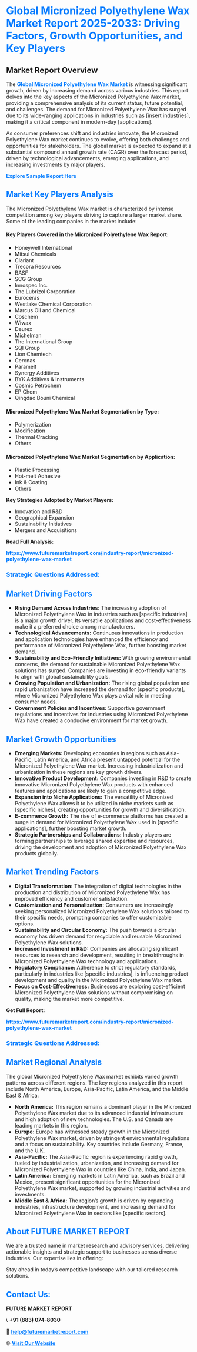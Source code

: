 <h1 style="color: #007BFF;">Global Micronized Polyethylene Wax Market Report 2025-2033: Driving Factors, Growth Opportunities, and Key Players</h1>

<section id="overview">
<h2>Market Report Overview</h2>
<p>The <a href="https://www.futuremarketreport.com/industry-report/micronized-polyethylene-wax-market" style="color: #007BFF; text-decoration: none;"><strong>Global Micronized Polyethylene Wax Market</strong></a> is witnessing significant growth, driven by increasing demand across various industries. This report delves into the key aspects of the Micronized Polyethylene Wax market, providing a comprehensive analysis of its current status, future potential, and challenges. The demand for Micronized Polyethylene Wax has surged due to its wide-ranging applications in industries such as [insert industries], making it a critical component in modern-day [applications].</p>
<p>As consumer preferences shift and industries innovate, the Micronized Polyethylene Wax market continues to evolve, offering both challenges and opportunities for stakeholders. The global market is expected to expand at a substantial compound annual growth rate (CAGR) over the forecast period, driven by technological advancements, emerging applications, and increasing investments by major players.</p>
</section>

<section id="overview">
<p><a href="https://www.futuremarketreport.com/request-sample/reportId=89842" style="color: #007BFF; text-decoration: none;"><strong>Explore Sample Report Here</strong></a></p>
</section>

<section id="key-players">
<h2 style="color: #007BFF;">Market Key Players Analysis</h2>
<p>The Micronized Polyethylene Wax market is characterized by intense competition among key players striving to capture a larger market share. Some of the leading companies in the market include:</p>
<h4>Key Players Covered in the Micronized Polyethylene Wax Report:</h4>
<ul><li>Honeywell International</li><li>Mitsui Chemicals</li><li>Clariant</li><li>Trecora Resources</li><li>BASF</li><li>SCG Group</li><li>Innospec Inc.</li><li>The Lubrizol Corporation</li><li>Euroceras</li><li>Westlake Chemical Corporation</li><li>Marcus Oil and Chemical</li><li>Coschem</li><li>Wiwax</li><li>Deurex</li><li>Michelman</li><li>The International Group</li><li>SQI Group</li><li>Lion Chemtech</li><li>Ceronas</li><li>Paramelt</li><li>Synergy Additives</li><li>BYK Additives &amp; Instruments</li><li>Cosmic Petrochem</li><li>EP Chem</li><li>Qingdao Bouni Chemical</li></ul>
<h4>Micronized Polyethylene Wax Market Segmentation by Type:</h4>
<ul><li>Polymerization</li><li>Modification</li><li>Thermal Cracking</li><li>Others</li></ul>

<h4>Micronized Polyethylene Wax Market Segmentation by Application:</h4>
<ul><li>Plastic Processing</li><li>Hot-melt Adhesive</li><li>Ink &amp; Coating</li><li>Others</li></ul>
<p><strong>Key Strategies Adopted by Market Players:</strong></p>
<ul>
<li>Innovation and R&D</li>
<li>Geographical Expansion</li>
<li>Sustainability Initiatives</li>
<li>Mergers and Acquisitions</li>
</ul>
</section>

<section>
<p><strong>Read Full Analysis: </strong></p><a href="https://www.futuremarketreport.com/industry-report/micronized-polyethylene-wax-market" style="color: #007BFF; text-decoration: none;"><strong>https://www.futuremarketreport.com/industry-report/micronized-polyethylene-wax-market</strong></a>
<h3 style="color: #007BFF;">Strategic Questions Addressed:</h3>
</section>

<section id="driving-factors">
<h2 style="color: #007BFF;">Market Driving Factors</h2>
<ul>
<li><strong>Rising Demand Across Industries:</strong> The increasing adoption of Micronized Polyethylene Wax in industries such as [specific industries] is a major growth driver. Its versatile applications and cost-effectiveness make it a preferred choice among manufacturers.</li>
<li><strong>Technological Advancements:</strong> Continuous innovations in production and application technologies have enhanced the efficiency and performance of Micronized Polyethylene Wax, further boosting market demand.</li>
<li><strong>Sustainability and Eco-Friendly Initiatives:</strong> With growing environmental concerns, the demand for sustainable Micronized Polyethylene Wax solutions has surged. Companies are investing in eco-friendly variants to align with global sustainability goals.</li>
<li><strong>Growing Population and Urbanization:</strong> The rising global population and rapid urbanization have increased the demand for [specific products], where Micronized Polyethylene Wax plays a vital role in meeting consumer needs.</li>
<li><strong>Government Policies and Incentives:</strong> Supportive government regulations and incentives for industries using Micronized Polyethylene Wax have created a conducive environment for market growth.</li>
</ul>
</section>

<section id="growth-opportunities">
<h2 style="color: #007BFF;">Market Growth Opportunities</h2>
<ul>
<li><strong>Emerging Markets:</strong> Developing economies in regions such as Asia-Pacific, Latin America, and Africa present untapped potential for the Micronized Polyethylene Wax market. Increasing industrialization and urbanization in these regions are key growth drivers.</li>
<li><strong>Innovative Product Development:</strong> Companies investing in R&D to create innovative Micronized Polyethylene Wax products with enhanced features and applications are likely to gain a competitive edge.</li>
<li><strong>Expansion into Niche Applications:</strong> The versatility of Micronized Polyethylene Wax allows it to be utilized in niche markets such as [specific niches], creating opportunities for growth and diversification.</li>
<li><strong>E-commerce Growth:</strong> The rise of e-commerce platforms has created a surge in demand for Micronized Polyethylene Wax used in [specific applications], further boosting market growth.</li>
<li><strong>Strategic Partnerships and Collaborations:</strong> Industry players are forming partnerships to leverage shared expertise and resources, driving the development and adoption of Micronized Polyethylene Wax products globally.</li>
</ul>
</section>

<section id="trending-factors">
<h2 style="color: #007BFF;">Market Trending Factors</h2>
<ul>
<li><strong>Digital Transformation:</strong> The integration of digital technologies in the production and distribution of Micronized Polyethylene Wax has improved efficiency and customer satisfaction.</li>
<li><strong>Customization and Personalization:</strong> Consumers are increasingly seeking personalized Micronized Polyethylene Wax solutions tailored to their specific needs, prompting companies to offer customizable options.</li>
<li><strong>Sustainability and Circular Economy:</strong> The push towards a circular economy has driven demand for recyclable and reusable Micronized Polyethylene Wax solutions.</li>
<li><strong>Increased Investment in R&D:</strong> Companies are allocating significant resources to research and development, resulting in breakthroughs in Micronized Polyethylene Wax technology and applications.</li>
<li><strong>Regulatory Compliance:</strong> Adherence to strict regulatory standards, particularly in industries like [specific industries], is influencing product development and quality in the Micronized Polyethylene Wax market.</li>
<li><strong>Focus on Cost-Effectiveness:</strong> Businesses are exploring cost-efficient Micronized Polyethylene Wax solutions without compromising on quality, making the market more competitive.</li>
</ul>
</section>

<section>
<p><strong>Get Full Report: </strong></p><a href="https://www.futuremarketreport.com/industry-report/micronized-polyethylene-wax-market" style="color: #007BFF; text-decoration: none;"><strong>https://www.futuremarketreport.com/industry-report/micronized-polyethylene-wax-market</strong></a>
<h3 style="color: #007BFF;">Strategic Questions Addressed:</h3>
</section>


<section id="regional-analysis">
<h2 style="color: #007BFF;">Market Regional Analysis</h2>
<p>The global Micronized Polyethylene Wax market exhibits varied growth patterns across different regions. The key regions analyzed in this report include North America, Europe, Asia-Pacific, Latin America, and the Middle East & Africa:</p>
<ul>
<li><strong>North America:</strong> This region remains a dominant player in the Micronized Polyethylene Wax market due to its advanced industrial infrastructure and high adoption of new technologies. The U.S. and Canada are leading markets in this region.</li>
<li><strong>Europe:</strong> Europe has witnessed steady growth in the Micronized Polyethylene Wax market, driven by stringent environmental regulations and a focus on sustainability. Key countries include Germany, France, and the U.K.</li>
<li><strong>Asia-Pacific:</strong> The Asia-Pacific region is experiencing rapid growth, fueled by industrialization, urbanization, and increasing demand for Micronized Polyethylene Wax in countries like China, India, and Japan.</li>
<li><strong>Latin America:</strong> Emerging markets in Latin America, such as Brazil and Mexico, present significant opportunities for the Micronized Polyethylene Wax market, supported by growing industrial activities and investments.</li>
<li><strong>Middle East & Africa:</strong> The region’s growth is driven by expanding industries, infrastructure development, and increasing demand for Micronized Polyethylene Wax in sectors like [specific sectors].</li>
</ul>
</section>

<footer>
<h2 style="color: #007BFF;">About FUTURE MARKET REPORT</h2>
<p>We are a trusted name in market research and advisory services, delivering actionable insights and strategic support to businesses across diverse industries. Our expertise lies in offering:</p>

<p>Stay ahead in today’s competitive landscape with our tailored research solutions.</p>

<h2 style="color: #007BFF;">Contact Us:</h2>
<p><strong>FUTURE MARKET REPORT</strong></p>
<p>📞 <strong>+91 (883) 074-8030</strong></p>
<p>📧 <strong><a href="mailto:help@futuremarketreport.com" style="color: #007BFF;">help@futuremarketreport.com</a></strong></p>
<p>🌐 <strong><a href="https://www.futuremarketreport.com/" style="color: #007BFF;">Visit Our Website</a></strong></p>
</footer>
